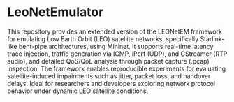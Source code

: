 # LeoNetEmulator
This repository provides an extended version of the LEONetEM framework for emulating Low Earth Orbit (LEO) satellite networks, specifically Starlink-like bent-pipe architectures, using Mininet. It supports real-time latency trace injection, traffic generation via ICMP, iPerf (UDP), and GStreamer (RTP audio), and detailed QoS/QoE analysis through packet capture (.pcap) inspection. The framework enables reproducible experiments for evaluating satellite-induced impairments such as jitter, packet loss, and handover delays. Ideal for researchers and developers exploring network protocol behavior under dynamic LEO satellite conditions.
